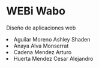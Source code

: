 # WEBi Wabo
Diseño de aplicaciones web 
<li>Aguilar Moreno Ashley Shaden</li>
<li>Anaya Alva Monserrat</li>
<li>Cadena Mendez Arturo</li>
<li>Huerta Mendez Cesar Alejandro</li> 

